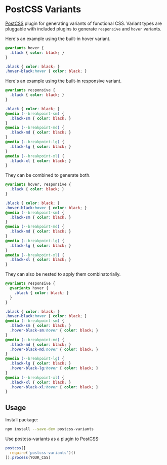 # PostCSS Variants

[PostCSS] plugin for generating variants of functional CSS. Variant types are pluggable with included plugins to generate `responsive` and `hover` variants.

[PostCSS]: https://github.com/postcss/postcss

Here's an example using the built-in hover variant.

```css
@variants hover {
  .black { color: black; }
}
```

```css
.black { color: black; }
.hover-black:hover { color: black; }
```

Here's an example using the built-in responsive variant.

```css
@variants responsive {
  .black { color: black; }
}
```

```css
.black { color: black; }
@media (--breakpoint-sm) {
  .black-sm { color: black; }
}
@media (--breakpoint-md) {
  .black-md { color: black; }
}
@media (--breakpoint-lg) {
  .black-lg { color: black; }
}
@media (--breakpoint-xl) {
  .black-xl { color: black; }
}
```

They can be combined to generate both.

```css
@variants hover, responsive {
  .black { color: black; }
}
```

```css
.black { color: black; }
.hover-black:hover { color: black; }
@media (--breakpoint-sm) {
  .black-sm { color: black; }
}
@media (--breakpoint-md) {
  .black-md { color: black; }
}
@media (--breakpoint-lg) {
  .black-lg { color: black; }
}
@media (--breakpoint-xl) {
  .black-xl { color: black; }
}
```

They can also be nested to apply them combinatorially.

```css
@variants responsive {
  @variants hover {
    .black { color: black; }
  }
}
```

```css
.black { color: black; }
.hover-black:hover { color: black; }
@media (--breakpoint-sm) {
  .black-sm { color: black; }
  .hover-black-sm:hover { color: black; }
}
@media (--breakpoint-md) {
  .black-md { color: black; }
  .hover-black-md:hover { color: black; }
}
@media (--breakpoint-lg) {
  .black-lg { color: black; }
  .hover-black-lg:hover { color: black; }
}
@media (--breakpoint-xl) {
  .black-xl { color: black; }
  .hover-black-xl:hover { color: black; }
}
```

## Usage

Install package:

```sh
npm install --save-dev postcss-variants
```

Use postcss-variants as a plugin to PostCSS:

```js
postcss([
  require('postcss-variants')()
]).process(YOUR_CSS)
```

